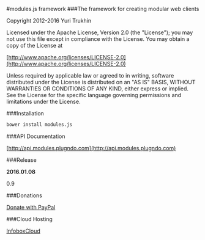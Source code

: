 #modules.js framework
###The framework for creating modular web clients

Copyright 2012-2016 Yuri Trukhin

Licensed under the Apache License, Version 2.0 (the "License");
you may not use this file except in compliance with the License.
You may obtain a copy of the License at

[http://www.apache.org/licenses/LICENSE-2.0](http://www.apache.org/licenses/LICENSE-2.0)

Unless required by applicable law or agreed to in writing, software
distributed under the License is distributed on an "AS IS" BASIS,
WITHOUT WARRANTIES OR CONDITIONS OF ANY KIND, either express or implied.
See the License for the specific language governing permissions and
limitations under the License.

###Installation
```bash
bower install modules.js
```

###API Documentation

[http://api.modules.plugndo.com](http://api.modules.plugndo.com)

###Release

**2016.01.08**

0.9

###Donations

[Donate with PayPal](https://www.paypal.com/cgi-bin/webscr?cmd=_s-xclick&hosted_button_id=CFZMK8KLFSJC4)

###Cloud Hosting

[InfoboxCloud](https://infoboxcloud.ru)
